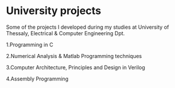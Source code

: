 # University projects
Some of the projects I developed during my studies at University of Thessaly, Electrical & Computer Engineering Dpt.

  1.Programming in C

  2.Numerical Analysis & Matlab Programming techniques

  3.Computer Architecture, Principles and Design in Verilog

  4.Assembly Programming


